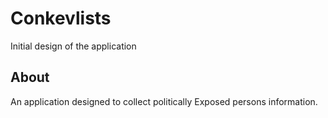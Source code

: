 # Conkevlists
Initial design of the application

## About
An application designed to collect politically Exposed persons information.
